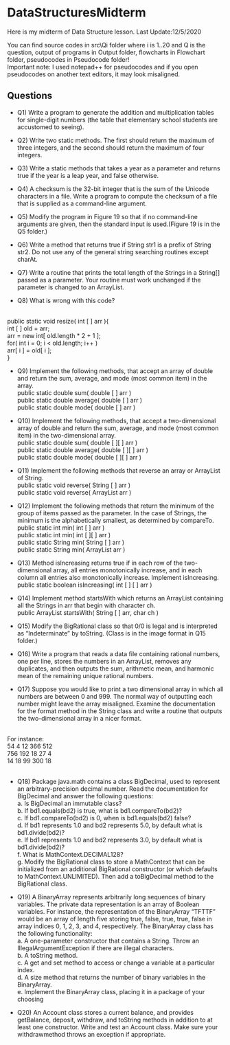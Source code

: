 # DataStructuresMidterm

Here is my midterm of Data Structure lesson. Last Update:12/5/2020

You can find source codes in src\Qi folder where i is 1..20 and Q is the question, output of programs in Output folder, flowcharts in Flowchart folder, pseudocodes in Pseudocode folder!
<br/>
Important note: I used notepad++ for pseudocodes and if you open pseudocodes on another text editors, it may look misaligned.

## Questions
* Q1) Write a program to generate the addition and multiplication tables for single-digit numbers (the table that elementary school students are accustomed to seeing).

* Q2) Write two static methods. The first should return the maximum of three integers, and the second should return the maximum of four integers.

* Q3) Write a static methods that takes a year as a parameter and returns true if the year is a leap year, and false otherwise.

* Q4) A checksum is the 32-bit integer that is the sum of the Unicode characters in a file. Write a program to compute the checksum of a file that is supplied as a command-line argument.

* Q5) Modify the program in Figure 19 so that if no command-line arguments are given, then the standard input is used.(Figure 19 is in the Q5 folder.)

* Q6) Write a method that returns true if String str1 is a prefix of String str2. Do not use any of the general string searching routines except charAt.

* Q7) Write a routine that prints the total length of the Strings in a String[] passed as a parameter. Your routine must work unchanged if the parameter is changed to an ArrayList<String>.

* Q8) What is wrong with this code?
<br/>
public static void resize( int [ ] arr ){<br/>
  int [ ] old = arr;<br/>
  arr = new int[ old.length * 2 + 1 ];<br/>
  for( int i = 0; i < old.length; i++ )<br/>
  arr[ i ] = old[ i ];<br/>
}<br/>
                               
* Q9) Implement the following methods, that accept an array of double and
return the sum, average, and mode (most common item) in the array.<br/>
public static double sum( double [ ] arr )<br/>
public static double average( double [ ] arr )<br/>
public static double mode( double [ ] arr )<br/>
  
* Q10) Implement the following methods, that accept a two-dimensional
array of double and return the sum, average, and mode (most common
item) in the two-dimensional array.<br/>
public static double sum( double [ ][ ] arr )<br/>
public static double average( double [ ][ ] arr )<br/>
public static double mode( double [ ][ ] arr )<br/>
  
* Q11) Implement the following methods that reverse an array or ArrayList
of String.<br/>
public static void reverse( String [ ] arr )<br/>
public static void reverse( ArrayList<String> arr )<br/>
  
* Q12) Implement the following methods that return the minimum of the group
of items passed as the parameter. In the case of Strings, the minimum is
the alphabetically smallest, as determined by compareTo. <br/>
public static int min( int [ ] arr ) <br/>
public static int min( int [ ][ ] arr ) <br/>
public static String min( String [ ] arr ) <br/>
public static String min( ArrayList<String> arr ) <br/>

* Q13) Method isIncreasing returns true if in each row of the two-dimensional
array, all entries monotonically increase, and in each column all entries
also monotonically increase. Implement isIncreasing.<br/>
public static boolean isIncreasing( int [ ] [ ] arr ) 
  
* Q14) Implement method startsWith which returns an ArrayList containing
all the Strings in arr that begin with character ch.<br/>
public ArrayList<String> startsWith( String [ ] arr, char ch )
  
* Q15) Modify the BigRational class so that 0/0 is legal and is interpreted as “Indeterminate” by toString. (Class is in the image format in Q15 folder.)

* Q16) Write a program that reads a data file containing rational numbers, one per line, stores the numbers in an ArrayList, removes any duplicates, and then outputs the sum, arithmetic mean, and harmonic mean of the remaining unique rational numbers.

* Q17) Suppose you would like to print a two dimensional array in which all numbers are between 0 and 999. The normal way of outputting each number might leave the array misaligned. Examine the documentation for the format method in the String class and write a routine that outputs the two-dimensional array in a nicer format.<br/>
<br/>
For instance:<br/>
54  4 12  366 512<br/>
756 192 18  27  4<br/>
14  18 99  300 18<br/>
<!--  
such as <p>
 54   4 12 366 512<p>
756 192 18  27   4<p>
 14  18 99 300  18<p>
--><br/>

* Q18) Package java.math contains a class BigDecimal, used to represent an arbitrary-precision decimal number. Read the documentation for BigDecimal and answer the following questions: <br/>
a. Is BigDecimal an immutable class? <br/>
b. If bd1.equals(bd2) is true, what is bd1.compareTo(bd2)? <br/>
c. If bd1.compareTo(bd2) is 0, when is bd1.equals(bd2) false? <br/>
d. If bd1 represents 1.0 and bd2 represents 5.0, by default what is bd1.divide(bd2)? <br/>
e. If bd1 represents 1.0 and bd2 represents 3.0, by default what is bd1.divide(bd2)? <br/>
f. What is MathContext.DECIMAL128? <br/>
g. Modify the BigRational class to store a MathContext that can be initialized from an additional BigRational constructor (or which defaults to MathContext.UNLIMITED). Then add a toBigDecimal method to the BigRational class.

* Q19) A BinaryArray represents arbitrarily long sequences of binary variables. The private data representation is an array of Boolean variables. For instance, the representation of the BinaryArray “TFTTF” would be an array of length five storing true, false, true, true, false in array indices 0, 1, 2, 3, and 4, respectively. The BinaryArray class has the following functionality:<br/>
a. A one-parameter constructor that contains a String. Throw an IllegalArgumentException if there are illegal characters.<br/>
b. A toString method.<br/>
c. A get and set method to access or change a variable at a particular index.<br/>
d. A size method that returns the number of binary variables in the BinaryArray.<br/>
e. Implement the BinaryArray class, placing it in a package of your choosing<br/>

* Q20) An Account class stores a current balance, and provides getBalance, deposit, withdraw, and toString methods in addition to at least one constructor. Write and test an Account class. Make sure your withdrawmethod throws an exception if appropriate.
